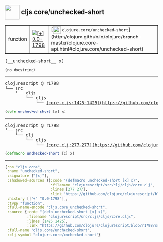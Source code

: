 ## <img width="48px" valign="middle" src="http://i.imgur.com/Hi20huC.png"> cljs.core/unchecked-short

 <table border="1">
<tr>
<td>function</td>
<td><a href="https://github.com/cljsinfo/api-refs/tree/0.0-1798"><img valign="middle" alt="[+] 0.0-1798" src="https://img.shields.io/badge/+-0.0--1798-lightgrey.svg"></a> </td>
<td>
[<img height="24px" valign="middle" src="http://i.imgur.com/1GjPKvB.png"> <samp>clojure.core/unchecked-short</samp>](http://clojure.github.io/clojure/branch-master/clojure.core-api.html#clojure.core/unchecked-short)
</td>
</tr>
</table>

 <samp>
(__unchecked-short__ x)<br>
</samp>

```
(no docstring)
```

---

 <pre>
clojurescript @ r1798
└── src
    └── cljs
        └── cljs
            └── <ins>[core.cljs:1425-1425](https://github.com/clojure/clojurescript/blob/r1798/src/cljs/cljs/core.cljs#L1425-L1425)</ins>
</pre>

```clj
(defn unchecked-short [x] x)
```


---

 <pre>
clojurescript @ r1798
└── src
    └── clj
        └── cljs
            └── <ins>[core.clj:277-277](https://github.com/clojure/clojurescript/blob/r1798/src/clj/cljs/core.clj#L277-L277)</ins>
</pre>

```clj
(defmacro unchecked-short [x] x)
```

---

```clj
{:ns "cljs.core",
 :name "unchecked-short",
 :signature ["[x]"],
 :shadowed-sources ({:code "(defmacro unchecked-short [x] x)",
                     :filename "clojurescript/src/clj/cljs/core.clj",
                     :lines [277 277],
                     :link "https://github.com/clojure/clojurescript/blob/r1798/src/clj/cljs/core.clj#L277-L277"}),
 :history [["+" "0.0-1798"]],
 :type "function",
 :full-name-encode "cljs.core_unchecked-short",
 :source {:code "(defn unchecked-short [x] x)",
          :filename "clojurescript/src/cljs/cljs/core.cljs",
          :lines [1425 1425],
          :link "https://github.com/clojure/clojurescript/blob/r1798/src/cljs/cljs/core.cljs#L1425-L1425"},
 :full-name "cljs.core/unchecked-short",
 :clj-symbol "clojure.core/unchecked-short"}

```

